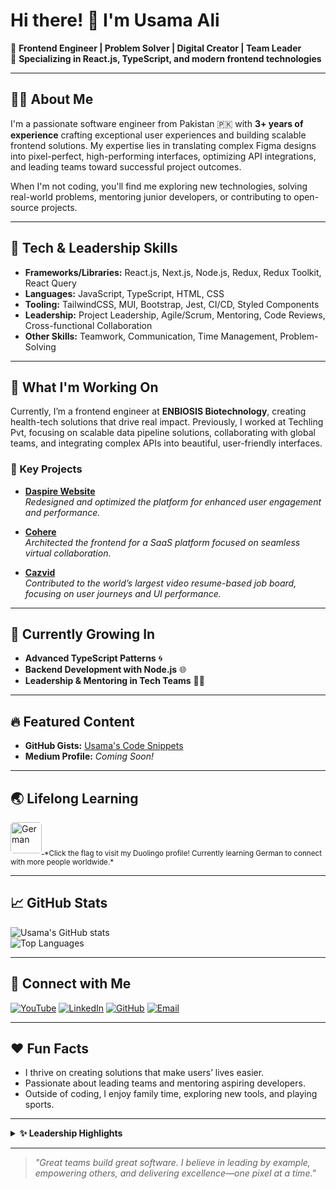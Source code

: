 # Hi there! 👋 I'm Usama Ali

🚀 **Frontend Engineer | Problem Solver | Digital Creator | Team Leader**  
🎯 **Specializing in React.js, TypeScript, and modern frontend technologies**  

---

## 🙋‍♂️ About Me

I'm a passionate software engineer from Pakistan 🇵🇰 with **3+ years of experience** crafting exceptional user experiences and building scalable frontend solutions. My expertise lies in translating complex Figma designs into pixel-perfect, high-performing interfaces, optimizing API integrations, and leading teams toward successful project outcomes.

When I'm not coding, you'll find me exploring new technologies, solving real-world problems, mentoring junior developers, or contributing to open-source projects.

---

## 🌟 Tech & Leadership Skills

- **Frameworks/Libraries:** React.js, Next.js, Node.js, Redux, Redux Toolkit, React Query  
- **Languages:** JavaScript, TypeScript, HTML, CSS  
- **Tooling:** TailwindCSS, MUI, Bootstrap, Jest, CI/CD, Styled Components  
- **Leadership:** Project Leadership, Agile/Scrum, Mentoring, Code Reviews, Cross-functional Collaboration  
- **Other Skills:** Teamwork, Communication, Time Management, Problem-Solving

---

## 🔭 What I'm Working On

Currently, I’m a frontend engineer at **ENBIOSIS Biotechnology**, creating health-tech solutions that drive real impact. Previously, I worked at Techling Pvt, focusing on scalable data pipeline solutions, collaborating with global teams, and integrating complex APIs into beautiful, user-friendly interfaces.

### 🚩 Key Projects

- [**Daspire Website**](https://www.daspire.com/)  
  *Redesigned and optimized the platform for enhanced user engagement and performance.*

- [**Cohere**](https://www.cohere.live/)  
  *Architected the frontend for a SaaS platform focused on seamless virtual collaboration.*

- [**Cazvid**](https://desktop.cazvid.app/en/auth)  
  *Contributed to the world’s largest video resume-based job board, focusing on user journeys and UI performance.*

---

## 🌱 Currently Growing In

- **Advanced TypeScript Patterns** 🌀  
- **Backend Development with Node.js** 🌐  
- **Leadership & Mentoring in Tech Teams** 🧑‍💼

---

## 🔥 Featured Content

- **GitHub Gists:** [Usama's Code Snippets](https://github.com/Usama-dev182)
- **Medium Profile:** _Coming Soon!_

---

## 🌏 Lifelong Learning

<a href="https://www.duolingo.com/profile/Usamaali109508">
  <img src="https://upload.wikimedia.org/wikipedia/en/thumb/b/ba/Flag_of_Germany.svg/2560px-Flag_of_Germany.svg.png" alt="German" width="50" style="border-radius:5px;">
</a>  
<sub>*Click the flag to visit my Duolingo profile! Currently learning German to connect with more people worldwide.*</sub>

---

## 📈 GitHub Stats

![Usama's GitHub stats](https://github-readme-stats.vercel.app/api?username=Usama-dev182&show_icons=true&theme=radical)  
![Top Languages](https://github-readme-stats.vercel.app/api/top-langs/?username=Usama-dev182&layout=compact)

---

## 🤝 Connect with Me

[![YouTube](https://img.shields.io/badge/YouTube-FF0000?style=for-the-badge&logo=youtube&logoColor=white)](https://www.youtube.com/@usamaali1543/videos)
[![LinkedIn](https://img.shields.io/badge/LinkedIn-0077B5?style=for-the-badge&logo=linkedin&logoColor=white)](https://www.linkedin.com/in/info-usama-ali/)
[![GitHub](https://img.shields.io/badge/GitHub-181717?style=for-the-badge&logo=github&logoColor=white)](https://github.com/Usama-dev182)
[![Email](https://img.shields.io/badge/Email-D14836?style=for-the-badge&logo=gmail&logoColor=white)](mailto:infousamaali1@gmail.com)

---

## ❤️ Fun Facts

- I thrive on creating solutions that make users’ lives easier.
- Passionate about leading teams and mentoring aspiring developers.
- Outside of coding, I enjoy family time, exploring new tools, and playing sports.

---

<details>
  <summary><strong>✨ Leadership Highlights</strong></summary>

- Led a cross-functional team of 5+ engineers to deliver a major SaaS product release ahead of schedule.
- Regularly mentor junior developers, conduct code reviews, and organize knowledge-sharing sessions.
- Advocate for Agile practices, continuous improvement, and a positive, collaborative team culture.
</details>

---

> _"Great teams build great software. I believe in leading by example, empowering others, and delivering excellence—one pixel at a time."_
